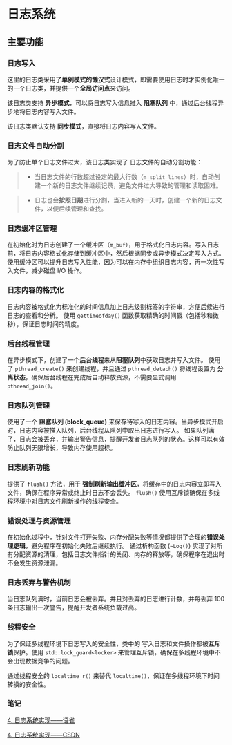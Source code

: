 
# 日志系统

## 主要功能

### 日志写入
这里的日志类采用了**单例模式的懒汉式**设计模式，即需要使用日志时才实例化唯一的一个日志类，并提供一个**全局访问点**来访问。

该日志类支持 **异步模式**，可以将日志写入信息推入 **阻塞队列** 中，通过后台线程异步地将日志内容写入文件。

该日志类默认支持 **同步模式**，直接将日志内容写入文件。

### 日志文件自动分割

为了防止单个日志文件过大，该日志类实现了 日志文件的自动分割功能：

> * 当日志文件的行数超过设定的最大行数（`m_split_lines`）时，自动创建一个新的日志文件继续记录，避免文件过大导致的管理和读取困难。

> * 日志也会**按照日期**进行分割，当进入新的一天时，创建一个新的日志文件，以便后续管理和查找。

### 日志缓冲区管理
在初始化时为日志创建了一个缓冲区（`m_buf`），用于格式化日志内容。写入日志前，将日志内容格式化存储到缓冲区中，然后根据同步或异步模式决定写入方式。
使用缓冲区可以提升日志写入性能，因为可以在内存中组织日志内容，再一次性写入文件，减少磁盘 I/O 操作。

### 日志内容的格式化
日志内容被格式化为标准化的时间信息加上日志级别标签的字符串，方便后续进行日志的查看和分析。
使用 `gettimeofday()` 函数获取精确的时间戳（包括秒和微秒），保证日志时间的精度。

### 后台线程管理
在异步模式下，创建了一个**后台线程**来从**阻塞队列**中获取日志并写入文件。
使用了 `pthread_create()` 来创建线程，并且通过 `pthread_detach()` 将线程设置为 **分离状态**，确保后台线程在完成后自动释放资源，不需要显式调用 `pthread_join()`。

### 日志队列管理
使用了一个 **阻塞队列 (block_queue)** 来保存待写入的日志内容。当异步模式开启时，日志内容被推入队列，后台线程从队列中取出日志进行写入。
如果队列满了，日志会被丢弃，并输出警告信息，提醒开发者日志队列的状态。这样可以有效防止队列无限增长，导致内存使用超标。

### 日志刷新功能
提供了 `flush()` 方法，用于 **强制刷新输出缓冲区**，将缓存中的日志内容立即写入文件，确保在程序异常或终止时日志不会丢失。
`flush()` 使用互斥锁确保在多线程环境中对日志文件刷新操作的线程安全。

### 错误处理与资源管理
在初始化过程中，针对文件打开失败、内存分配失败等情况都提供了合理的**错误处理逻辑**，避免程序在初始化失败后继续执行。
通过析构函数 (`~Log()`) 实现了对所有分配资源的清理，包括日志文件指针的关闭、内存的释放等，确保程序在退出时不会发生资源泄漏。

### 日志丢弃与警告机制
当日志队列满时，当前日志会被丢弃。并且对丢弃的日志进行计数，并每丢弃 100 条日志输出一次警告，提醒开发者系统负载过高。

### 线程安全
为了保证多线程环境下日志写入的安全性，类中的 写入日志和文件操作都被**互斥锁**保护。使用 `std::lock_guard<locker>` 来管理互斥锁，确保在多线程环境中不会出现数据竞争的问题。

通过线程安全的 `localtime_r()` 来替代 `localtime()`，保证在多线程环境下时间转换的安全性。

### 笔记
[4. 日志系统实现——语雀](https://www.yuque.com/u39624144/zvaea9/spen8s1qwkgtop5c?singleDoc#)

[4. 日志系统实现——CSDN](https://blog.csdn.net/Teriri_/article/details/143369029?spm=1001.2014.3001.5502)